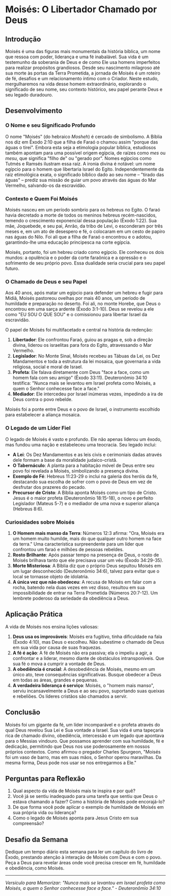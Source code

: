 # Moisés: O Libertador Chamado por Deus

## Introdução
Moisés é uma das figuras mais monumentais da história bíblica, um nome que ressoa com poder, liderança e uma fé inabalável. Sua vida é um testemunho da soberania de Deus e de como Ele usa homens imperfeitos para realizar propósitos grandiosos. Desde seu nascimento milagroso até sua morte às portas da Terra Prometida, a jornada de Moisés é um roteiro de fé, desafios e um relacionamento íntimo com o Criador. Neste estudo, mergulharemos na vida desse homem extraordinário, explorando o significado de seu nome, seu contexto histórico, seu papel perante Deus e seu legado duradouro.

## Desenvolvimento

### O Nome e seu Significado Profundo
O nome "Moisés" (do hebraico *Mosheh*) é cercado de simbolismo. A Bíblia nos diz em Êxodo 2:10 que a filha de Faraó o chamou assim "porque das águas o tirei". Embora esta seja a etimologia popular bíblica, estudiosos também apontam para uma possível origem egípcia, de raízes como *mes* ou *mesu*, que significa "filho de" ou "gerado por". Nomes egípcios como Tutmés e Ramsés ilustram essa raiz. A ironia divina é notável: um nome egípcio para o homem que libertaria Israel do Egito. Independentemente da raiz etimológica exata, o significado bíblico dado ao seu nome – "tirado das águas" – prediz sua missão de guiar um povo através das águas do Mar Vermelho, salvando-os da escravidão.

### Contexto e Quem Foi Moisés
Moisés nasceu em um período sombrio para os hebreus no Egito. O faraó havia decretado a morte de todos os meninos hebreus recém-nascidos, temendo o crescimento exponencial dessa população (Êxodo 1:22). Sua mãe, Joquebede, e seu pai, Anrão, da tribo de Levi, o esconderam por três meses e, em um ato de desespero e fé, o colocaram em um cesto de papiro nas águas do Nilo. Foi ali que a filha de Faraó o encontrou e o adotou, garantindo-lhe uma educação principesca na corte egípcia.

Moisés, portanto, foi um hebreu criado como egípcio. Ele conheceu os dois mundos: a opulência e o poder da corte faraônica e a opressão e o sofrimento de seu próprio povo. Essa dualidade seria crucial para seu papel futuro.

### O Chamado de Deus e seu Papel
Aos 40 anos, após matar um egípcio para defender um hebreu e fugir para Midiã, Moisés pastoreou ovelhas por mais 40 anos, um período de humildade e preparação no deserto. Foi ali, no monte Horebe, que Deus o encontrou em uma sarça ardente (Êxodo 3:1-10). Deus se revelou a ele como "EU SOU O QUE SOU" e o comissionou para libertar Israel da escravidão.

O papel de Moisés foi multifacetado e central na história da redenção:

1.  **Libertador**: Ele confrontou Faraó, guiou as pragas e, sob a direção divina, liderou os israelitas para fora do Egito, atravessando o Mar Vermelho.
2.  **Legislador**: No Monte Sinai, Moisés recebeu as Tábuas da Lei, os Dez Mandamentos e toda a estrutura da lei mosaica, que governaria a vida religiosa, social e moral de Israel.
3.  **Profeta**: Ele falava diretamente com Deus "face a face, como um homem fala com seu amigo" (Êxodo 33:11). Deuteronômio 34:10 testifica: "Nunca mais se levantou em Israel profeta como Moisés, a quem o Senhor conhecesse face a face."
4.  **Mediador**: Ele intercedeu por Israel inúmeras vezes, impedindo a ira de Deus contra o povo rebelde.

Moisés foi a ponte entre Deus e o povo de Israel, o instrumento escolhido para estabelecer a aliança mosaica.

### O Legado de um Líder Fiel
O legado de Moisés é vasto e profundo. Ele não apenas liderou um êxodo, mas fundou uma nação e estabeleceu uma teocracia. Seu legado inclui:

-   **A Lei**: Os Dez Mandamentos e as leis civis e cerimoniais dadas através dele formam a base da moralidade judaico-cristã.
-   **O Tabernáculo**: A planta para a habitação móvel de Deus entre seu povo foi revelada a Moisés, simbolizando a presença divina.
-   **Exemplo de Fé**: Hebreus 11:23-29 o inclui na galeria dos heróis da fé, destacando sua escolha de sofrer com o povo de Deus em vez de desfrutar dos prazeres do pecado.
-   **Precursor de Cristo**: A Bíblia aponta Moisés como um tipo de Cristo. Jesus é o maior profeta (Deuteronômio 18:15-18), o novo e perfeito Legislador (Mateus 5-7) e o mediador de uma nova e superior aliança (Hebreus 8:6).

### Curiosidades sobre Moisés
1.  **O Homem mais manso da Terra**: Números 12:3 afirma: "Ora, Moisés era um homem muito humilde, mais do que qualquer outro homem na face da terra." Uma característica surpreendente para um líder que confrontou um faraó e milhões de pessoas rebeldes.
2.  **Rosto Brilhante**: Após passar tempo na presença de Deus, o rosto de Moisés brilhava tanto que ele precisava usar um véu (Êxodo 34:29-35).
3.  **Morte Misteriosa**: A Bíblia diz que o próprio Deus sepultou Moisés em um lugar desconhecido (Deuteronômio 34:6), talvez para evitar que o local se tornasse objeto de idolatria.
4.  **A única vez que não obedeceu**: A recusa de Moisés em falar com a rocha, batendo nela duas vezes em vez disso, resultou em sua impossibilidade de entrar na Terra Prometida (Números 20:7-12). Um lembrete poderoso da seriedade da obediência a Deus.

## Aplicação Prática
A vida de Moisés nos ensina lições valiosas:
1.  **Deus usa os improváveis**: Moisés era fugitivo, tinha dificuldade na fala (Êxodo 4:10), mas Deus o escolheu. Não subestime o chamado de Deus em sua vida por causa de suas fraquezas.
2.  **A fé é ação**: A fé de Moisés não era passiva; ela o impeliu a agir, a confrontar e a liderar, mesmo diante de obstáculos intransponíveis. Que sua fé o mova a cumprir a vontade de Deus.
3.  **A obediência é crucial**: A desobediência de Moisés, mesmo em um único ato, teve consequências significativas. Busque obedecer a Deus em todas as áreas, grandes e pequenas.
4.  **A verdadeira liderança é serviço**: Moisés, o "homem mais manso", serviu incansavelmente a Deus e ao seu povo, suportando suas queixas e rebeliões. Os líderes cristãos são chamados a servir.

## Conclusão
Moisés foi um gigante da fé, um líder incomparável e o profeta através do qual Deus revelou Sua Lei e Sua vontade a Israel. Sua vida é uma tapeçaria rica de chamado divino, obediência, intercessão e um legado que apontava para o Messias vindouro. Que possamos aprender com sua humildade, fé e dedicação, permitindo que Deus nos use poderosamente em nossos próprios contextos. Como afirmou o pregador Charles Spurgeon, "Moisés foi um vaso de barro, mas em suas mãos, o Senhor operou maravilhas. Da mesma forma, Deus pode nos usar se nos entregarmos a Ele."

## Perguntas para Reflexão
1.  Qual aspecto da vida de Moisés mais te inspira e por quê?
2.  Você já se sentiu inadequado para uma tarefa que sentiu que Deus o estava chamando a fazer? Como a história de Moisés pode encorajá-lo?
3.  De que forma você pode aplicar o exemplo de humildade de Moisés em sua própria vida ou liderança?
4.  Como o legado de Moisés aponta para Jesus Cristo em sua compreensão?

## Desafio da Semana
Dedique um tempo diário esta semana para ler um capítulo do livro de Êxodo, prestando atenção à interação de Moisés com Deus e com o povo. Peça a Deus para revelar áreas onde você precisa crescer em fé, humildade e obediência, como Moisés.

---
*Versículo para Memorizar: "Nunca mais se levantou em Israel profeta como Moisés, a quem o Senhor conhecesse face a face." - Deuteronômio 34:10*